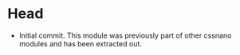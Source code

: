 # Head

* Initial commit. This module was previously part of other cssnano modules and
  has been extracted out.
